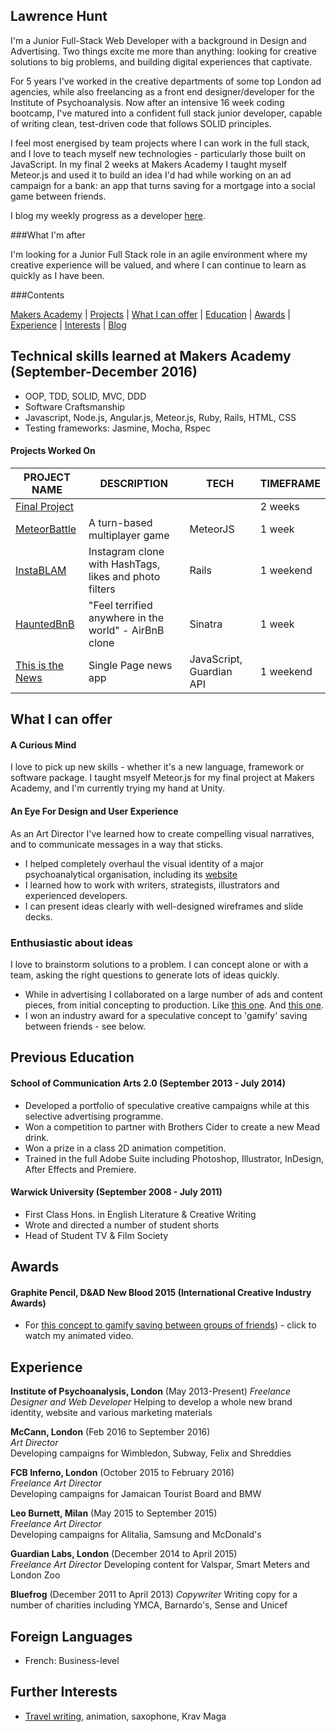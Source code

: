 ## Lawrence Hunt

I'm a Junior Full-Stack Web Developer with a background in Design and Advertising.
Two things excite me more than anything: looking for creative solutions to big problems, and building digital experiences that captivate.

For 5 years I've worked in the creative departments of some top London ad agencies, while also freelancing as a front end designer/developer for the Institute of Psychoanalysis.
Now after an intensive 16 week coding bootcamp, I've matured into a confident full stack junior developer, capable of writing clean, test-driven code that follows SOLID principles.

I feel most energised by team projects where I can work in the full stack, and I love to teach myself new technologies - particularly those built on JavaScript.
In my final 2 weeks at Makers Academy I taught myself Meteor.js and used it to build an idea I'd had while working on an ad campaign for a bank: an app that turns saving for a mortgage into a social game between friends.

I blog my weekly progress as a developer [here](https://medium.com/@lawrencehunt).

###What I'm after

I'm looking for a Junior Full Stack role in an agile environment where my creative experience will be valued, and where I can continue to learn as quickly as I have been.

###Contents

[Makers Academy](#makers) | [Projects](#projects) | [What I can offer](#skills) | [Education](#education) | [Awards](#awards) | [Experience](#experience) | [Interests](#interests) | [Blog](https://medium.com/@lawrencehunt)


## <a name="makers"> Technical skills learned at Makers Academy (September-December 2016)</a>

- OOP, TDD, SOLID, MVC, DDD
- Software Craftsmanship
- Javascript, Node.js, Angular.js, Meteor.js, Ruby, Rails, HTML, CSS
- Testing frameworks: Jasmine, Mocha, Rspec


#### <a name="projects"> Projects Worked On </a>

|                     PROJECT NAME                        |                     DESCRIPTION                       | TECH           | TIMEFRAME
|---------------------------------------------------------|-------------------------------------------------------|----------------|-----------
|[Final Project]()                                        |                                                       |                | 2 weeks
|[MeteorBattle](https://github.com/B-raw/meteorBattle)    | A turn-based multiplayer game                         | MeteorJS       | 1 week
|[InstaBLAM](https://github.com/LawrenceHunt/InstaBLAM)   | Instagram clone with HashTags, likes and photo filters| Rails          | 1 weekend                        
|[HauntedBnB](https://github.com/LawrenceHunt/makersbnb)  | "Feel terrified anywhere in the world" - AirBnB clone | Sinatra        | 1 week
|[This is the News](https://github.com/LawrenceHunt/This-is-the-News) | Single Page news app            | JavaScript, Guardian API | 1 weekend

## <a name="skills"> What I can offer </a>

#### A Curious Mind

I love to pick up new skills - whether it's a new language, framework or software package.
I taught msyelf Meteor.js for my final project at Makers Academy, and I'm currently trying my hand at Unity.

#### An Eye For Design and User Experience

As an Art Director I've learned how to create compelling visual narratives, and to communicate messages in a way that sticks.

- I helped completely overhaul the visual identity of a major psychoanalytical organisation, including its [website](https://www.psychoanalysis.org.uk)
- I learned how to work with writers, strategists, illustrators and experienced developers.
- I can present ideas clearly with well-designed wireframes and slide decks.

### Enthusiastic about ideas

I love to brainstorm solutions to a problem. I can concept alone or with a team, asking the right questions to generate lots of ideas quickly.

- While in advertising I collaborated on a large number of ads and content pieces, from initial concepting to production.
  Like [this one](https://vimeo.com/132842374). And [this one](http://huntzachy.com/work/subway/).
- I won an industry award for a speculative concept to 'gamify' saving between friends - see below.


## <a name="education"> Previous Education </a>

#### School of Communication Arts 2.0 (September 2013 - July 2014)

- Developed a portfolio of speculative creative campaigns while at this selective advertising programme.
- Won a competition to partner with Brothers Cider to create a new Mead drink.
- Won a prize in a class 2D animation competition.
- Trained in the full Adobe Suite including Photoshop, Illustrator, InDesign, After Effects and Premiere.

#### Warwick University (September 2008 - July 2011)

- First Class Hons. in English Literature & Creative Writing
- Wrote and directed a number of student shorts
- Head of Student TV & Film Society




## <a name="awards"> Awards </a>

#### Graphite Pencil, D&AD New Blood 2015 (International Creative Industry Awards)
- For [this concept to gamify saving between groups of friends](https://www.youtube.com/watch?v=RSRq5E6t5dU)) - click to watch my animated video.



## <a name="experience"> Experience </a>

**Institute of Psychoanalysis, London** (May 2013-Present)
*Freelance Designer and Web Developer*
Helping to develop a whole new brand identity, website and various marketing materials

**McCann, London** (Feb 2016 to September 2016)    
*Art Director*  
Developing campaigns for Wimbledon, Subway, Felix and Shreddies

**FCB Inferno, London** (October 2015 to February 2016)    
*Freelance Art Director*  
Developing campaigns for Jamaican Tourist Board and BMW

**Leo Burnett, Milan** (May 2015 to September 2015)   
*Freelance Art Director*  
Developing campaigns for Alitalia, Samsung and McDonald's

**Guardian Labs, London** (December 2014 to April 2015)   
*Freelance Art Director*
Developing content for Valspar, Smart Meters and London Zoo

**Bluefrog** (December 2011 to April 2013)
*Copywriter*
Writing copy for a number of charities including YMCA, Barnardo's, Sense and Unicef



## Foreign Languages

- French: Business-level


## <a name = "interests">Further Interests</a>

- [Travel writing](http://www.fluxmagazine.com/antwerp-takes-the-spotlight/), animation, saxophone, Krav Maga
